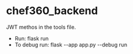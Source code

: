 # chef360_backend



JWT methos in the tools file.



- Run:
	flask run			
- To debug run:
	flask --app app.py --debug run